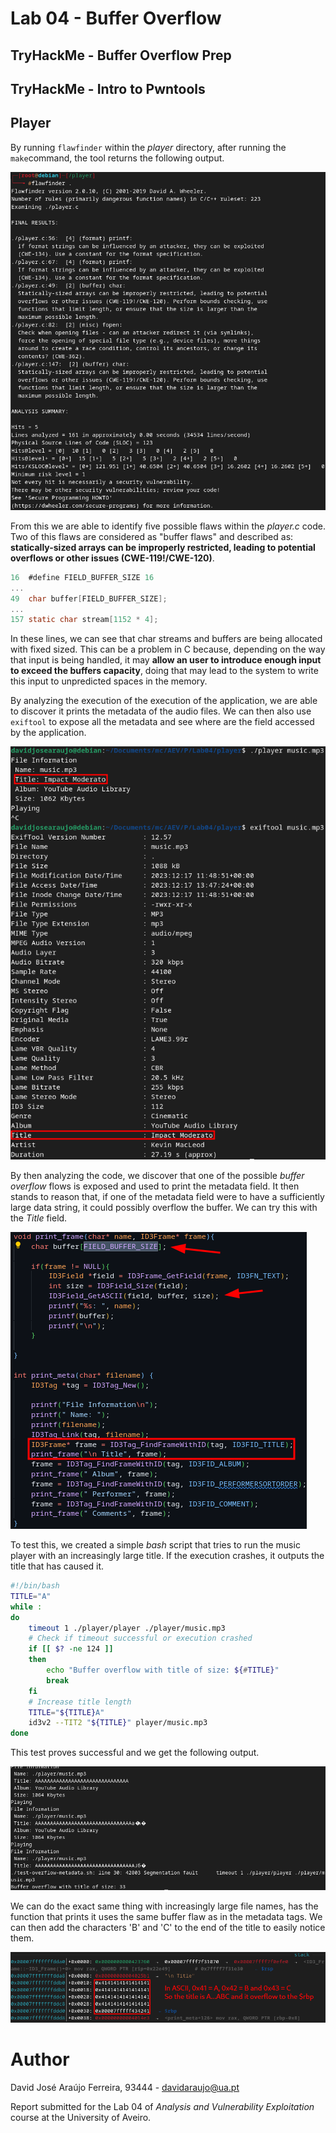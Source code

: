 <!--
 Copyright 2023 David Araújo
 
 Licensed under the Apache License, Version 2.0 (the "License");
 you may not use this file except in compliance with the License.
 You may obtain a copy of the License at
 
     http://www.apache.org/licenses/LICENSE-2.0
 
 Unless required by applicable law or agreed to in writing, software
 distributed under the License is distributed on an "AS IS" BASIS,
 WITHOUT WARRANTIES OR CONDITIONS OF ANY KIND, either express or implied.
 See the License for the specific language governing permissions and
 limitations under the License.
-->

# Lab 04 - Buffer Overflow

## TryHackMe - Buffer Overflow Prep

## TryHackMe - Intro to Pwntools

## Player

By running `flawfinder` within the _player_ directory, after running the `make`command, the tool returns the following output.

![flawfinder](./prints/Screenshot%20from%202023-12-17%2012-11-34.png)

From this we are able to identify five possible flaws within the _player.c_ code. Two of this flaws are considered as "buffer flaws" and described as: **statically-sized arrays can be improperly restricted, leading to potential overflows or other issues (CWE-119!/CWE-120)**.

```C
16  #define FIELD_BUFFER_SIZE 16
...
49  char buffer[FIELD_BUFFER_SIZE];
...
157 static char stream[1152 * 4];
```

In these lines, we can see that char streams and buffers are being allocated with fixed sized. This can be a problem in C because, depending on the way that input is being handled, it may **allow an user to introduce enough input to exceed the buffers capacity**, doing that may lead to the system to write this input to unpredicted spaces in the memory.

By analyzing the execution of the execution of the application, we are able to discover it prints the metadata of the audio files. We can then also use `exiftool` to expose all the metadata and see where are the field accessed by the application.

![metadate](./prints/2023-12-17_13-55.png)

By then analyzing the code, we discover that one of the possible _buffer overflow_ flows is exposed and used to print the metadata field. It then stands to reason that, if one of the metadata field were to have a sufficiently large data string, it could possibly overflow the buffer. We can try this with the _Title_ field.

![title-buffer-code](./prints/2023-12-17_14-01.png)

To test this, we created a simple _bash_ script that tries to run the music player with an increasingly large title. If the execution crashes, it outputs the title that has caused it.

```Bash
#!/bin/bash
TITLE="A"
while :
do
    timeout 1 ./player/player ./player/music.mp3
    # Check if timeout successful or execution crashed
    if [[ $? -ne 124 ]]
    then
        echo "Buffer overflow with title of size: ${#TITLE}"
        break
    fi
    # Increase title length
    TITLE="${TITLE}A"
    id3v2 --TIT2 "${TITLE}" player/music.mp3
done
```

This test proves successful and we get the following output.

![title-overflow](./prints/2023-12-17_17-52.png)

We can do the exact same thing with increasingly large file names, has the function that prints it uses the same buffer flaw as in the metadata tags. We can then add the characters 'B' and 'C' to the end of the title to easily notice them.

![overflow-gef](./prints/2023-12-18_12-12.png)

<P style="page-break-before: always">

# Author

David José Araújo Ferreira, 93444 - [davidaraujo@ua.pt](mailto:davidaraujo@ua.pt)

Report submitted for the Lab 04 of _Analysis and Vulnerability Exploitation_ course at the University of Aveiro.
